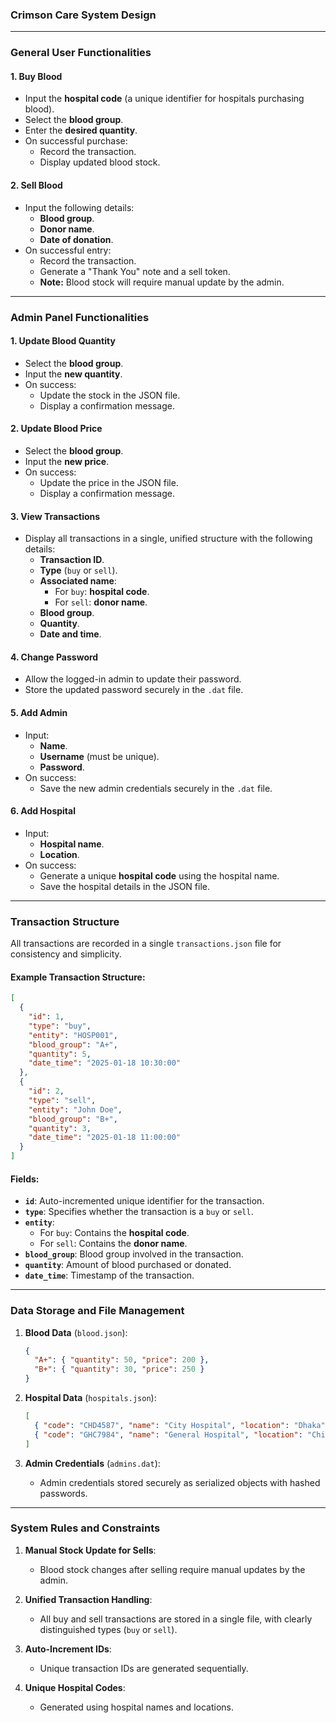 ### Crimson Care System Design

---

### **General User Functionalities**

#### 1. **Buy Blood**

- Input the **hospital code** (a unique identifier for hospitals purchasing blood).
- Select the **blood group**.
- Enter the **desired quantity**.
- On successful purchase:
  - Record the transaction.
  - Display updated blood stock.

#### 2. **Sell Blood**

- Input the following details:
  - **Blood group**.
  - **Donor name**.
  - **Date of donation**.
- On successful entry:
  - Record the transaction.
  - Generate a "Thank You" note and a sell token.
  - **Note:** Blood stock will require manual update by the admin.

---

### **Admin Panel Functionalities**

#### 1. **Update Blood Quantity**

- Select the **blood group**.
- Input the **new quantity**.
- On success:
  - Update the stock in the JSON file.
  - Display a confirmation message.

#### 2. **Update Blood Price**

- Select the **blood group**.
- Input the **new price**.
- On success:
  - Update the price in the JSON file.
  - Display a confirmation message.

#### 3. **View Transactions**

- Display all transactions in a single, unified structure with the following details:
  - **Transaction ID**.
  - **Type** (`buy` or `sell`).
  - **Associated name**:
    - For `buy`: **hospital code**.
    - For `sell`: **donor name**.
  - **Blood group**.
  - **Quantity**.
  - **Date and time**.

#### 4. **Change Password**

- Allow the logged-in admin to update their password.
- Store the updated password securely in the `.dat` file.

#### 5. **Add Admin**

- Input:
  - **Name**.
  - **Username** (must be unique).
  - **Password**.
- On success:
  - Save the new admin credentials securely in the `.dat` file.

#### 6. **Add Hospital**

- Input:
  - **Hospital name**.
  - **Location**.
- On success:
  - Generate a unique **hospital code** using the hospital name.
  - Save the hospital details in the JSON file.

---

### **Transaction Structure**

All transactions are recorded in a single `transactions.json` file for consistency and simplicity.

#### Example Transaction Structure:

```json
[
  {
    "id": 1,
    "type": "buy",
    "entity": "HOSP001",
    "blood_group": "A+",
    "quantity": 5,
    "date_time": "2025-01-18 10:30:00"
  },
  {
    "id": 2,
    "type": "sell",
    "entity": "John Doe",
    "blood_group": "B+",
    "quantity": 3,
    "date_time": "2025-01-18 11:00:00"
  }
]
```

#### Fields:

- **`id`**: Auto-incremented unique identifier for the transaction.
- **`type`**: Specifies whether the transaction is a `buy` or `sell`.
- **`entity`**:
  - For `buy`: Contains the **hospital code**.
  - For `sell`: Contains the **donor name**.
- **`blood_group`**: Blood group involved in the transaction.
- **`quantity`**: Amount of blood purchased or donated.
- **`date_time`**: Timestamp of the transaction.

---

### **Data Storage and File Management**

1. **Blood Data** (`blood.json`):

   ```json
   {
     "A+": { "quantity": 50, "price": 200 },
     "B+": { "quantity": 30, "price": 250 }
   }
   ```

2. **Hospital Data** (`hospitals.json`):

   ```json
   [
     { "code": "CHD4587", "name": "City Hospital", "location": "Dhaka" },
     { "code": "GHC7984", "name": "General Hospital", "location": "Chittagong" }
   ]
   ```

3. **Admin Credentials** (`admins.dat`):
   - Admin credentials stored securely as serialized objects with hashed passwords.

---

### **System Rules and Constraints**

1. **Manual Stock Update for Sells**:

   - Blood stock changes after selling require manual updates by the admin.

2. **Unified Transaction Handling**:

   - All buy and sell transactions are stored in a single file, with clearly distinguished types (`buy` or `sell`).

3. **Auto-Increment IDs**:

   - Unique transaction IDs are generated sequentially.

4. **Unique Hospital Codes**:
   - Generated using hospital names and locations.
